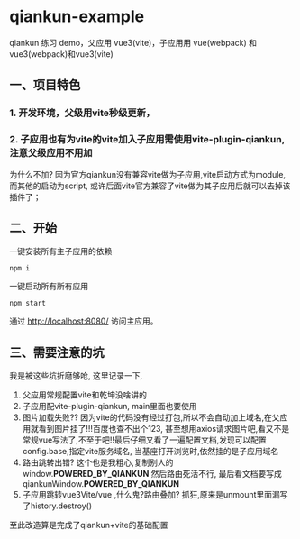 # qiankun-example

qiankun 练习 demo，父应用 vue3(vite)，子应用用 vue(webpack) 和 vue3(webpack)和vue3(vite)

## 一、项目特色
### 1. 开发环境，父级用vite秒级更新，
### 2. 子应用也有为vite的vite加入子应用需使用vite-plugin-qiankun, 注意父级应用不用加
为什么不加?
因为官方qiankun没有兼容vite做为子应用,vite启动方式为module, 而其他的启动为script, 或许后面vite官方兼容了vite做为其子应用后就可以去掉该插件了；

## 二、开始
一键安装所有主子应用的依赖
```
npm i
```

一键启动所有所有应用
```
npm start
```
通过 [http://localhost:8080/](http://localhost:8080/) 访问主应用。

## 三、需要注意的坑
我是被这些坑折磨够呛, 这里记录一下,
1.  父应用常规配置vite和乾坤没啥讲的
2. 子应用配vite-plugin-qiankun, main里面也要使用
3. 图片加载失败?? 因为vite的代码没有经过打包,所以不会自动加上域名,在父应用就看到图片挂了!!!百度也查不出个123, 甚至想用axios请求图片吧,看又不是常规vue写法了,不至于吧!!最后仔细又看了一遍配置文档,发现可以配置config.base,指定vite服务域名, 当基座打开浏览时,依然挂的是子应用域名
4. 路由跳转出错? 这个也是我粗心,复制别人的 window.__POWERED_BY_QIANKUN__ 然后路由死活不行, 最后看文档要写成qiankunWindow.__POWERED_BY_QIANKUN__
5. 子应用跳转vue3Vite/vue ,什么鬼?路由叠加? 抓狂,原来是unmount里面漏写了history.destroy()

至此改造算是完成了qiankun+vite的基础配置
